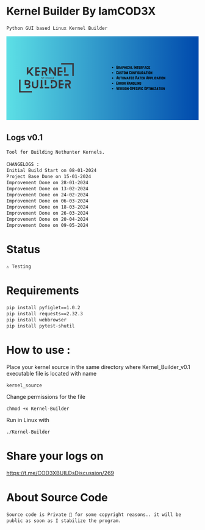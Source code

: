 # Kernel Builder By IamCOD3X
    Python GUI based Linux Kernel Builder
![alt text](https://github.com/IamCOD3X/Kernel-Builder/blob/main/Addons/KernelBuilderY.png?raw=true)

## Logs v0.1
    Tool for Building Nethunter Kernels.

    CHANGELOGS :
    Initial Build Start on 08-01-2024
    Project Base Done on 15-01-2024
    Improvement Done on 28-01-2024
    Improvement Done on 13-02-2024
    Improvement Done on 24-02-2024
    Improvement Done on 06-03-2024
    Improvement Done on 18-03-2024
    Improvement Done on 26-03-2024
    Improvement Done on 20-04-2024
    Improvement Done on 09-05-2024


# Status
    ⚠️ Testing

# Requirements
```
pip install pyfiglet==1.0.2
pip install requests==2.32.3
pip install webbrowser
pip install pytest-shutil
```

# How to use :
Place your kernel source in the same directory where Kernel_Builder_v0.1 executable file is located with name
```
kernel_source
```
Change permissions for the file
```
chmod +x Kernel-Builder
```
Run in Linux with
```
./Kernel-Builder
```
# Share your logs on 
https://t.me/COD3XBUILDsDiscussion/269

# About Source Code
    Source code is Private 🔏 for some copyright reasons.. it will be public as soon as I stabilize the program.
